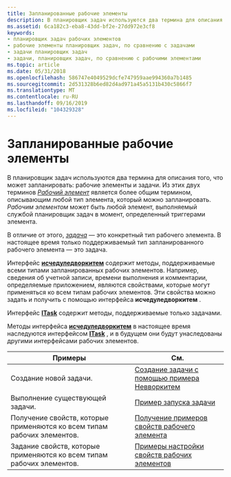 ```yaml
---
title: Запланированные рабочие элементы
description: В планировщик задач используются два термина для описания того, что может запланировать рабочие элементы и задачи.
ms.assetid: 6ca182c3-eba8-43dd-bf2e-27dd972e3cf8
keywords:
- планировщик задач рабочих элементов
- рабочие элементы планировщик задач, по сравнению с задачами
- задачи планировщик задач
- задачи, планировщик задач, по сравнению с рабочими элементами
ms.topic: article
ms.date: 05/31/2018
ms.openlocfilehash: 586747e4049529dcfe747959aae994360a7b1485
ms.sourcegitcommit: 2d531328b6ed82d4ad971a45a5131b430c5866f7
ms.translationtype: MT
ms.contentlocale: ru-RU
ms.lasthandoff: 09/16/2019
ms.locfileid: "104329328"
---
```

# <a name="scheduled-work-items"></a>Запланированные рабочие элементы

В планировщик задач используются два термина для описания того, что может запланировать: рабочие элементы и задачи. Из этих двух терминов [*Рабочий элемент*](w.md) является более общим термином, описывающим любой тип элемента, который можно запланировать. *Рабочим элементом* может быть любой элемент, выполняемый службой планировщик задач в момент, определенный триггерами элемента.

В отличие от этого, [*задача*](t.md) — это конкретный тип рабочего элемента. В настоящее время только поддерживаемый тип запланированного рабочего элемента — это задача.

Интерфейс [**исчедуледворкитем**](/windows/desktop/api/Mstask/nn-mstask-ischeduledworkitem) содержит методы, поддерживаемые всеми типами запланированных рабочих элементов. Например, сведения об учетной записи, времени выполнения и комментарии, определяемые приложением, являются свойствами, которые могут применяться ко всем типам рабочих элементов. Эти свойства можно задать и получить с помощью интерфейса **исчедуледворкитем** .

Интерфейс [**ITask**](/windows/desktop/api/Mstask/nn-mstask-itask) содержит методы, поддерживаемые только задачами.

Методы интерфейса [**исчедуледворкитем**](/windows/desktop/api/Mstask/nn-mstask-ischeduledworkitem) в настоящее время наследуются интерфейсом [**ITask**](/windows/desktop/api/Mstask/nn-mstask-itask) , и в будущем они будут унаследованы другими интерфейсами рабочих элементов.

| Примеры                                              | См.                                                                                        |
|--------------------------------------------------------------|--------------------------------------------------------------------------------------------|
| Создание новой задачи.                                         | [Создание задачи с помощью примера Невворкитем](creating-a-task-using-newworkitem-example.md) |
| Выполнение существующей задачи.                                    | [Пример запуска задачи](starting-a-task-example.md)                                     |
| Получение свойств, которые применяются ко всем типам рабочих элементов. | [Получение примеров свойств рабочего элемента](retrieving-work-item-property-examples.md)       |
| Задание свойств, которые применяются ко всем типам рабочих элементов.    | [Примеры настройки свойств рабочих элементов](setting-work-item-property-examples.md)             |



 

 

 




